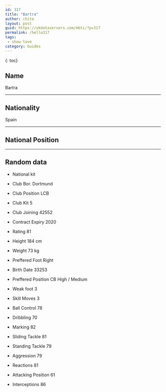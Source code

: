 ```yaml
---
id: 317
title: "Bartra"
author: chito
layout: post
guid: https://ukdataservers.com/mbti/?p=317
permalink: /hello317
tags:
 - show love
category: Guides
---
```

{: toc}

## Name 
Bartra 

* * *

## Nationality 
Spain 

* * *

## National Position 

* * *

## Random data 

 * National kit 
 * Club 
Bor. Dortmund 

 * Club Position 
LCB 

 * Club Kit 
5 

 * Club Joining 
42552 

 * Contract Expiry 
2020 

 * Rating 
81 

 * Height 
184 cm 

 * Weight 
73 kg 

 * Preffered Foot 
Right 

 * Birth Date 
33253 

 * Preffered Position 
CB High / Medium 

 * Weak foot 
3 

 * Skill Moves 
3 

 * Ball Control 
78 

 * Dribbling 
70 

 * Marking 
82 

 * Sliding Tackle 
81 

 * Standing Tackle 
79 

 * Aggression 
79 

 * Reactions 
81 

 * Attacking Position 
61 

 * Interceptions 
86